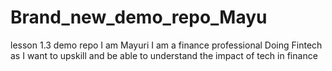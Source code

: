 # Brand_new_demo_repo_Mayu
lesson 1.3 demo repo
I am Mayuri
I am a finance professional 
Doing Fintech as I want to upskill and be able to understand the impact of tech in finance

